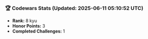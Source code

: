### 🏆 Codewars Stats (Updated: 2025-06-11 05:10:52 UTC)

- **Rank:** 8 kyu
- **Honor Points:** 3
- **Completed Challenges:** 1
